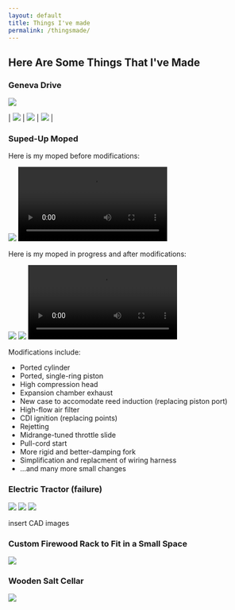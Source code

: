 ```yaml
---
layout: default
title: Things I've made
permalink: /thingsmade/
---
```

## Here Are Some Things That I've Made

### Geneva Drive
<img style="max-width: 500px; height: auto; " src="https://r3dotstone.github.io/portfolio/media/genevaIso.png" >

| <img style="max-width: 200px; height: auto; " src="https://r3dotstone.github.io/portfolio/media/genevaFront.png" > | <img style="max-width: 200px; height: auto; " src="https://r3dotstone.github.io/portfolio/media/genevaSec1.png" > | <img style="max-width: 200px; height: auto; " src="https://r3dotstone.github.io/portfolio/media/genevaSec2.png" > |

### Suped-Up Moped
Here is my moped before modifications:

<img style="max-width: 500px; height: auto; " src="https://r3dotstone.github.io/portfolio/media/Moped/mopedBefore.JPG" >

<video style="max-height: 300px; width: auto;" controls >
    <source src="https://r3dotstone.github.io/portfolio/media/Moped/mopedBefore_CUT.mp4" type="video/mp4">
    Your browser does not support the video tag.
</video>

Here is my moped in progress and after modifications:

<img style="max-width: 500px; height: auto; " src="https://r3dotstone.github.io/portfolio/media/Moped/mopedMotor1.jpeg" >

<img style="max-width: 500px; height: auto; " src="https://r3dotstone.github.io/portfolio/media/Moped/mopedMods1.jpeg" >

<video style="max-height: 300px; width: auto;" controls>
    <source src="https://r3dotstone.github.io/portfolio/media/Moped/mopedAfter.mp4" type="video/mp4">
    Your browser does not support the video tag.
</video>

Modifications include:
- Ported cylinder
- Ported, single-ring piston
- High compression head
- Expansion chamber exhaust
- New case to accomodate reed induction (replacing piston port)
- High-flow air filter
- CDI ignition (replacing points)
- Rejetting
- Midrange-tuned throttle slide
- Pull-cord start
- More rigid and better-damping fork
- Simplification and replacment of wiring harness
- ...and many more small changes

### Electric Tractor (failure)

<img style="max-width: 500px; height: auto; " src="https://r3dotstone.github.io/portfolio/media/Tractor/tractor1.jpeg" >

<img style="max-width: 500px; height: auto; " src="https://r3dotstone.github.io/portfolio/media/Tractor/tractorBox1.jpeg" >

<img style="max-width: 500px; height: auto; " src="https://r3dotstone.github.io/portfolio/media/Tractor/tractorCockpit2.JPG" >

insert CAD images

### Custom Firewood Rack to Fit in a Small Space

<img style="max-width: 500px; height: auto; " src="https://r3dotstone.github.io/portfolio/media/rack.jpg" >


### Wooden Salt Cellar

<img style="max-width: 500px; height: auto; " src="https://r3dotstone.github.io/portfolio/media/box.jpg"                >